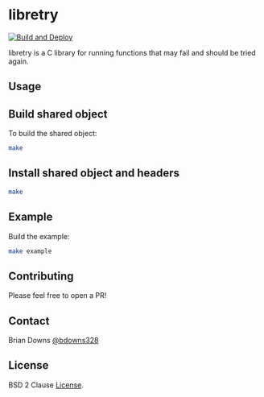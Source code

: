 # libretry

[![Build and Deploy](https://github.com/briandowns/libretry/actions/workflows/main.yml/badge.svg)](https://github.com/briandowns/libretry/actions/workflows/compile_example.yml/badge.svg)

libretry is a C library for running functions that may fail and should be tried again.

## Usage

## Build shared object

To build the shared object:

```sh
make
```

## Install shared object and headers

```sh
make
```

## Example 

Build the example:

```sh
make example
```

## Contributing

Please feel free to open a PR!

## Contact

Brian Downs [@bdowns328](http://twitter.com/bdowns328)

## License

BSD 2 Clause [License](/LICENSE).
